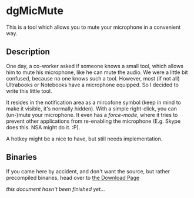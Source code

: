 dgMicMute
=========

This is a tool which allows you to mute your microphone in a convenient way.

Description
-----------

One day, a co-worker asked if someone knows a small tool, which allows him to mute his microphone, like he can mute the audio.
We were a little bit confused, because no one knows such a tool. However, most (if not all) Ultrabooks or Notebooks have a microphone equipped.
So I decided to write this little tool.

It resides in the notification area as a mircofone symbol (keep in mind to make it visible, it's normally hidden). With a simple right-click, you can (un-)mute your microphone.
It even has a *force-mode*, where it tries to prevent other applications from re-enabling the microphone (E.g. Skype does this. NSA might do it. :P).

A hotkey might be a nice to have, but still needs implementation.

Binaries
--------

If you came here by accident, and don't want the source, but rather precompiled binaries, head over to [the Download Page](http://tools.danielgilbert.de/windows/dgmicmute)

_this document hasn't been finished yet..._